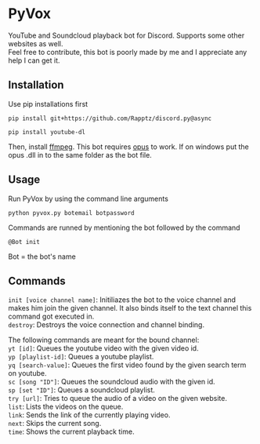 # PyVox
YouTube and Soundcloud playback bot for Discord. Supports some other websites as well.  
Feel free to contribute, this bot is poorly made by me and I appreciate any help I can get it.

## Installation

Use pip installations first

```
pip install git+https://github.com/Rapptz/discord.py@async
```

```
pip install youtube-dl
```

Then, install [ffmpeg](https://www.ffmpeg.org/download.html).
This bot requires [opus](https://www.opus-codec.org/downloads/) to work. If on windows put the opus .dll in to the same folder as the bot file.

## Usage
Run PyVox by using the command line arguments

```
python pyvox.py botemail botpassword
```
Commands are runned by mentioning the bot followed by the command

```
@Bot init
```

Bot = the bot's name

## Commands

`init [voice channel name]`: Initiliazes the bot to the voice channel and makes him join the given channel. It also binds itself to the text channel this command got executed in.  
`destroy`: Destroys the voice connection and channel binding.  

The following commands are meant for the bound channel:  
`yt [id]`: Queues the youtube video with the given video id.  
`yp [playlist-id]`: Queues a youtube playlist.  
`yq [search-value]`: Queues the first video found by the given search term on youtube.  
`sc [song "ID"]`: Queues the soundcloud audio with the given id.  
`sp [set "ID"]`: Queues a soundcloud playlist.  
`try [url]`: Tries to queue the audio of a video on the given website.  
`list`: Lists the videos on the queue.  
`link`: Sends the link of the currently playing video.  
`next`: Skips the current song.  
`time`: Shows the current playback time.  
